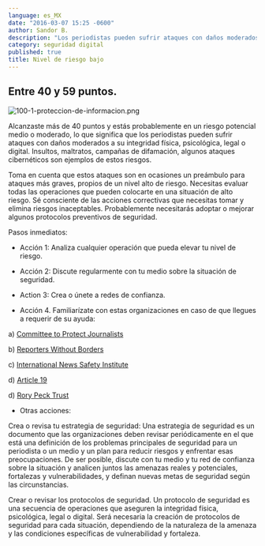 ```yaml
---
language: es_MX
date: "2016-03-07 15:25 -0600"
author: Sandor B.
description: "Los periodistas pueden sufrir ataques con daños moderados a su integridad física, psicológica, legal o digital."
category: seguridad digital
published: true
title: Nivel de riesgo bajo
---
```


## Entre 40 y 59 puntos. 

![100-1-proteccion-de-informacion.png]({{site.baseurl}}/media/100-1-proteccion-de-informacion.png)

Alcanzaste más de 40 puntos y estás probablemente en un riesgo potencial medio o moderado, lo que significa que los periodistas pueden sufrir ataques con daños moderados a su integridad física, psicológica, legal o digital. Insultos, maltratos, campañas de difamación, algunos ataques cibernéticos son ejemplos de estos riesgos. 

Toma en cuenta que estos ataques son en ocasiones un preámbulo para ataques más graves, propios de un nivel alto de riesgo. Necesitas evaluar todas las operaciones que pueden colocarte en una situación de alto riesgo. Sé consciente de las acciones correctivas que necesitas tomar y elimina riesgos inaceptables. Probablemente necesitarás adoptar o mejorar algunos protocolos preventivos de seguridad.

Pasos inmediatos:

- Acción 1: Analiza cualquier operación que pueda elevar tu nivel de riesgo.

- Acción 2: Discute regularmente con tu medio sobre la situación de seguridad.

- Action 3: Crea o únete a redes de confianza.

- Acción 4. Familiarízate con estas organizaciones en caso de que llegues a requerir de su ayuda:

a) [Committee to Protect Journalists](https://www.cpj.org/campaigns/assistance/how-to-get-help.php)

b) [Reporters Without Borders](http://en.rsf.org/a-hotline-for-journalists-in-17-04-2007,21749.html)

c) [International News Safety Institute](http://www.newssafety.org/contact/)

d) [Article 19](http://www.article19.org/pages/en/contact-us.html)

d) [Rory Peck Trust](https://rorypecktrust.org/Contact)

- Otras acciones:

Crea o revisa tu estrategia de seguridad: Una estrategia de seguridad es un documento que las organizaciones deben revisar periódicamente en el que está una definición de los problemas principales de seguridad para un periodista o un medio y un plan para reducir riesgos y enfrentar esas preocupaciones. De ser posible, discute con tu medio y tu red de confianza sobre la situación y analicen juntos las amenazas reales y potenciales, fortalezas y vulnerabilidades, y definan nuevas metas de seguridad según las circunstancias.

Crear o revisar los protocolos de seguridad. Un protocolo de seguridad es una secuencia de operaciones que aseguren la integridad física, psicológica, legal o digital. Será necesaria la creación de protocolos de seguridad para cada situación, dependiendo de la naturaleza de la amenaza y las condiciones específicas de vulnerabilidad y fortaleza. 

